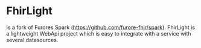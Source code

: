 # FhirLight
Is a fork of Furores Spark (https://github.com/furore-fhir/spark). 
FhirLight is a lightweight WebApi project which is easy to integrate with a service with several datasources.
